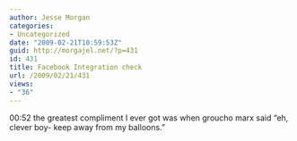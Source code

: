 ```yaml
---
author: Jesse Morgan
categories:
- Uncategorized
date: "2009-02-21T10:59:53Z"
guid: http://morgajel.net/?p=431
id: 431
title: Facebook Integration check
url: /2009/02/21/431
views:
- "36"
---
```


00:52 the greatest compliment I ever got was when groucho marx said “eh, clever boy- keep away from my balloons.”